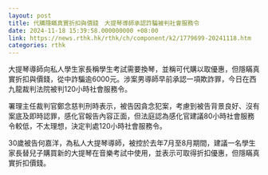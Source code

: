 ```yaml
---
layout: post
title: 代購隱瞞真實折扣與價錢　大提琴導師承認詐騙被判社會服務令
date: 2024-11-18 15:39:58.000000000 +08:00
link: https://news.rthk.hk/rthk/ch/component/k2/1779699-20241118.htm
categories: rthk
---
```


大提琴導師向私人學生家長稱學生考試需要換琴，並稱可代購以取優惠，但隱瞞真實折扣與價錢，從中詐騙逾6000元。涉案男導師早前承認一項欺詐罪，今日在西九龍裁判法院被判120小時社會服務令。

署理主任裁判官鄭念慈判刑時表示，被告因貪念犯案，考慮到被告背景良好、沒有案底及即時認罪，感化官報告內容正面，但法庭認為感化官建議80小時社會服務令較低，不太理想，決定判處120小時社會服務令。

30歲被告何嘉洋，為私人大提琴導師，被控於去年7月至8月期間，建議一名學生家長替兒子購買新的大提琴在音樂考試中使用，並表示可取得折扣優惠，但隱瞞真實折扣價錢。
